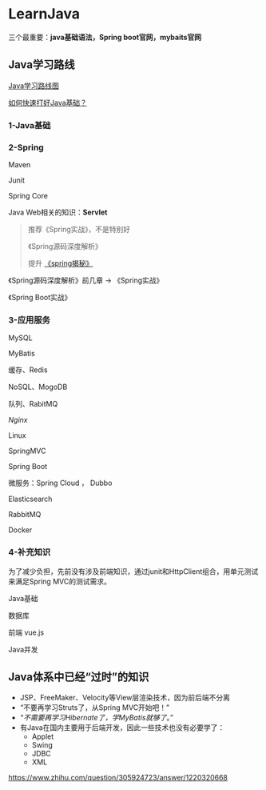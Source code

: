 # LearnJava



三个最重要：**java基础语法，Spring boot官网，mybaits官网**





## Java学习路线

[Java学习路线图](https://zhuanlan.zhihu.com/p/84032726)

[如何快速打好Java基础？](https://www.zhihu.com/question/50904128/answer/521519858)



### 1-Java基础



### 2-Spring

Maven

Junit

Spring Core

Java Web相关的知识：**Servlet**

> 推荐《Spring实战》，不是特别好
>
> 《Spring源码深度解析》
>
> 提升 [《spring揭秘》](https://book.douban.com/subject/3897837/)

《Spring源码深度解析》前几章 -> 《Spring实战》

《Spring Boot实战》

### 3-应用服务

MySQL

MyBatis

缓存、Redis

NoSQL、MogoDB

队列、RabitMQ

*Nginx*

Linux





SpringMVC

Spring Boot

微服务：Spring Cloud ， Dubbo

Elasticsearch

RabbitMQ

Docker

### 4-补充知识

为了减少负担，先前没有涉及前端知识，通过junit和HttpClient组合，用单元测试来满足Spring MVC的测试需求。

Java基础

数据库

前端    vue.js

Java并发



## Java体系中已经“过时”的知识

- JSP、FreeMaker、Velocity等View层渲染技术，因为前后端不分离
- “不要再学习Struts了，从Spring MVC开始吧！”
- “*不需要再学习Hibernate了，学MyBatis就够了*。”
- 有Java在国内主要用于后端开发，因此一些技术也没有必要学了：
  - Applet
  - Swing
  - JDBC
  - XML



https://www.zhihu.com/question/305924723/answer/1220320668











### 
